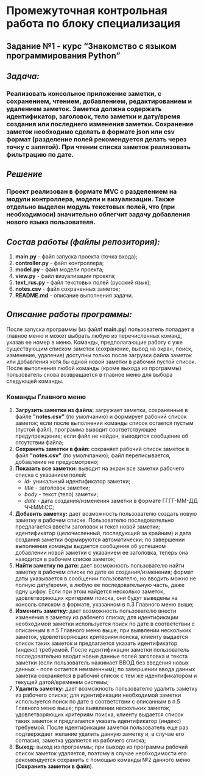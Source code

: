 
# Промежуточная контрольная работа по блоку специализация
## Задание №1 - курс “Знакомство с языком программирования Python” 

## *Задача:*
### **Реализовать консольное приложение заметки, с сохранением, чтением, добавлением, редактированием и удалением заметок. Заметка должна содержать идентификатор, заголовок, тело заметки и дату/время создания или последнего изменения заметки. Сохранение заметок необходимо сделать в формате json или csv формат (разделение полей рекомендуется делать через точку с запятой). При чтении списка заметок реализовать фильтрацию по дате.**

## *Решение*
### **Проект реализован в формате MVC с разделением на модули контроллера, модели и визуализации. Также отдельно выделен модуль текстовых полей, что (при необходимоси) значительно облегчит задачу добавления нового языка пользователя.**

## *Состав работы (файлы репозитория):*
1. **main.py** - файл запуска проекта (точка входа);
2. **controller.py** - файл контроллера;
3. **model.py** - файл модели проекта;
4. **view.py** - файл визуализации проекта;
5. **text_rus.py** - файл текстовых полей (русский язык);
6. **notes.csv** - файл сохраненных заметок;
6. **README.md** - описание выполнения задачи.

## *Описание работы программы:*
После запуска программы (из файлf **main.py**) пользователь попадает в главное меню и может выбрать любую из перечисленных команд, указав ее номер в меню. Команды, предполагающие работу с уже существующим списком заметок (сохранение, вывод на экран, поиск, изменение, удаление) доступны только после загрузки файла заметок или добавления хотя бы одной новой заметки в рабочий пустой список. После выполнения любой команды (кроме выхода из программы) пользователь снова возвращается в главное меню для выбора следующей команды.

### **Команды Главного меню**
1. **Загрузить заметки из файла:** загружает заметки, сохраненные в файле **"notes.csv"** (по умолчанию) и формирует рабочий список заметок; если после выполнении команды список остается пустым (пустой файл), программа выводит соответствующее предупреждение; если файл не найден, выводится сообщение об отсутствии файла;
2. **Сохранить заметки в файл:** сохраняет рабочий список заметок в файл **"notes.csv"** (по умолчпанию); файл переписывается, добавление не предусмотрено;
3. **Показать все заметки:** выводит на экран все заметки рабочего списка с указанием полей:
    * *id*- уникальный идентификатор заметки;
    * *title* - заголовок заметки;
    * *body* - текст (тело) заметки;
    * *date* - дата создания/изменения заметки в формате ГГГГ-ММ-ДД ЧЧ:ММ:СС;
4. **Добавить заметку:** дает возможность пользователю создать новую заметку в рабочем списке. Пользователю последовательно предлагается ввести заголовок и текст новой заметки; идентификатор (целочисленный, последующий за крайним) и дата создания заметки формируются автоматически; по завершении выполнения команды выдается сообщение об успешном добавлении новой заметки с указанием ее заголовка, теперь она находится в рабочем списке заметок;
5. **Найти заметку по дате:** дает возможность пользователю найти заметку в рабочем списке по дате ее создания/изменения; формат даты указывается в сообщении пользователю, но вводить можно не полную дату/время, а любую ее последовательную часть, даже одну цифру. Если при этом найдется несколько заметок, удовлетворяющих критериям поиска, они будут выведены на консоль списком в формате, указанном в п.3 Главного меню выше;
6. **Изменить заметку:** дает возможность пользователю внести изменения в заметку из рабочего списка; для идентификации необходимой заметки используется поиск по дате в соответствии с описанным в п.5 Главного меню выше; при выявлении нескольких заметок, удовлетворяющих критериям поиска, клиенту выдается список таких заметок и предлагается указать идентификатор (индекс) требуемой. После идентификации заметки пользователь последовательно вводит новые данные полей заголовка и текста заметки (если пользователь нажимает ВВОД без введения новых данных - поле остается неизменным); по завершении ввода данных заметка сохраняется в рабочий список с тем же идентификатором и текущей датой/временем системы;
6. **Удалить заметку:** дает возможность пользователю удалить заметку из рабочего списка; для идентификации необходимой заметки используется поиск по дате в соответствии с описанным в п.5 Главного меню выше; при выявлении нескольких заметок, удовлетворяющих критериям поиска, клиенту выдается список таких заметок и предлагается указать идентификатор (индекс) требуемой. После идентификации заметки пользователь еще раз подтверждает желание удалить данную заметку и, в случае его согласия, заметка удаляется из рабочего списка;
7. **Выход:** выход из программы; при выходе из программы рабочий список заметок удаляется, поэтому в случае необходимости его рекомендуется сохранить с помощью команды №2 данного меню (**Сохранить заметки в файл**).
